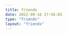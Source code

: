 ```yaml
---
title: friends
date: 2022-09-16 17:56:03
type: "friends"
layout: "friends"
---
```

<div id="qexo-friends"></div>
<link rel="stylesheet" href="https://unpkg.com/qexo-static@1.6.0/hexo/friends.css"/>

<script src="https://unpkg.com/qexo-static@1.6.0/hexo/friends.js"></script>
<script>loadQexoFriends("qexo-friends", "https://admin.skysun0311.top")</script>

